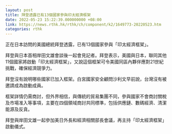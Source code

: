 ```yaml
---
layout: post
title: 拜登透露已有13個國家參與印太經濟框架
date: 2022-05-23 15:22:39.000000000 +08:00
link: https://news.rthk.hk/rthk/ch/component/k2/1649773-20220523.htm
categories: rthk
---
```


正在日本訪問的美國總統拜登透露，已有13個國家參與「印太經濟框架」。

拜登與日本首相岸田文雄會談後一起會見記者。拜登表示，美國與日本，聯同其他11個國家將啟動「印太經濟框架」，又說這個框架可令美國同區內夥伴應對21世紀挑戰，確保經濟競爭力。

拜登沒有說明哪些國家已加入框架。白宮國家安全顧問沙利文早前說，台灣沒有被邀請成為啟動成員。

框架詳情仍需商討，但外界相信，與傳統的貿易集團不同，參與國家不會商討關稅及市場准入等事項，主要在四個領域商討共同標準，包括供應鏈、數碼經濟、清潔能源及反貪。

拜登與岸田文雄一起參加美日外長和經濟相關部長會議，再主持「印太經濟框架」啟動儀式。
